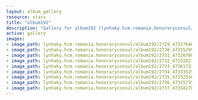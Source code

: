 ```yaml
---
layout: album_gallery
resource: stars
title: "album192"
description: "Gallery for album192 (lynhaky.hcm.romania.honoraryconsul/album192)"
active: gallery
images:
- image_path: lynhaky.hcm.romania.honoraryconsul/album192/2729_473276469_1145162086967750_648576894043961929_n.jpg
- image_path: lynhaky.hcm.romania.honoraryconsul/album192/2730_473552997_1145161950301097_9152524907553425838_n.jpg
- image_path: lynhaky.hcm.romania.honoraryconsul/album192/2731_473267086_1145161510301141_2432530537254971012_n.jpg
- image_path: lynhaky.hcm.romania.honoraryconsul/album192/2732_473320231_1145161586967800_983724680100307321_n.jpg
- image_path: lynhaky.hcm.romania.honoraryconsul/album192/2733_473617332_1145161126967846_52085134253683949_n.jpg
- image_path: lynhaky.hcm.romania.honoraryconsul/album192/2734_473335293_1145161120301180_6189527009949259761_n.jpg
- image_path: lynhaky.hcm.romania.honoraryconsul/album192/2735_473323380_1145161236967835_4086984566632393988_n.jpg
- image_path: lynhaky.hcm.romania.honoraryconsul/album192/2736_473157357_1145161213634504_3370525545639661736_n.jpg
- image_path: lynhaky.hcm.romania.honoraryconsul/album192/2737_473581764_1145161123634513_5947427960867565164_n.jpg
---
```

